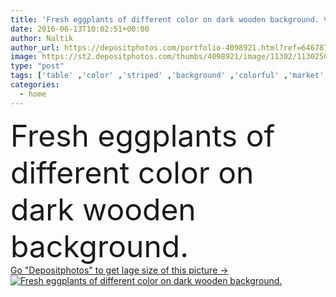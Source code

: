 ```yaml
---
title: 'Fresh eggplants of different color on dark wooden background. Ve'
date: 2016-06-13T10:02:51+00:00
author: Naltik
author_url: https://depositphotos.com/portfolio-4098921.html?ref=64678756
image: https://st2.depositphotos.com/thumbs/4098921/image/11302/113025074/api_thumb_450.jpg?forcejpeg=true
type: "post"
tags: ['table' ,'color' ,'striped' ,'background' ,'colorful' ,'market' ,'season' ,'nature' ,'fresh' ,'garden' ,'healthy' ,'natural' ,'raw' ,'food' ,'cooking' ,'cuisine' ,'ingredient' ,'diet' ,'fruit' ,'tasty' ,'sweet' ,'juicy' ,'healthcare' ,'black' ,'ripe' ,'vegetable' ,'eating' ,'freshness' ,'rustic' ,'nutrition' ,'cook' ,'eggplant' ,'ripen' ,'harvest' ,'violet' ,'purple' ,'vegetarian' ,'vitamin' ,'farm' ,'agriculture' ,'home' ,'lifestyle' ,'organic' ,'pair' ,'squash' ,'produce' ,'aubergine' ,'brinjal' ,'vegan' ,'veggies' ]
categories: 
  - home
---
```

<div aling="center">
            <font size="60"> Fresh eggplants of different color on dark wooden background.</font>   
</div>
<div>
    <a href='https://st2.depositphotos.com/thumbs/4098921/image/11302/113025074/api_thumb_450.jpg?forcejpeg=true?ref=64678756' target=_blank > Go "Depositphotos" to get lage size of this picture ->
        <img href='https://st2.depositphotos.com/thumbs/4098921/image/11302/113025074/api_thumb_450.jpg?forcejpeg=true?ref=64678756' src='https://st2.depositphotos.com/4098921/11302/i/950/depositphotos_113025074-stock-photo-fresh-eggplants-of-different-color.jpg?forcejpeg=true' alt='Fresh eggplants of different color on dark wooden background.' >
    </a>
</div>
